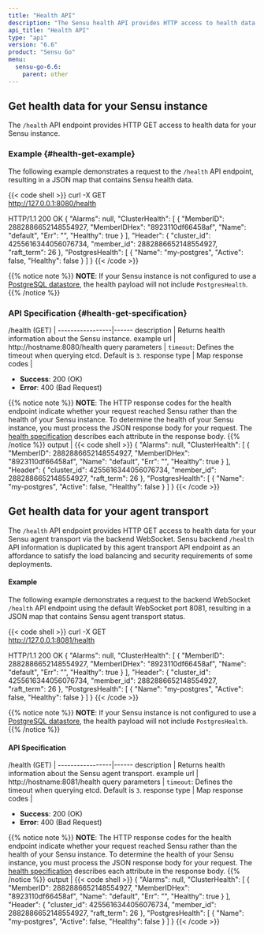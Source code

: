 ```yaml
---
title: "Health API"
description: "The Sensu health API provides HTTP access to health data for your Sensu instance. This reference includes examples for retrieving health information about your Sensu instance. Read on for the full reference."
api_title: "Health API"
type: "api"
version: "6.6"
product: "Sensu Go"
menu:
  sensu-go-6.6:
    parent: other
---
```


## Get health data for your Sensu instance

The `/health` API endpoint provides HTTP GET access to health data for your Sensu instance.

### Example {#health-get-example}

The following example demonstrates a request to the `/health` API endpoint, resulting in a JSON map that contains Sensu health data.

{{< code shell >}}
curl -X GET \
http://127.0.0.1:8080/health

HTTP/1.1 200 OK
{
  "Alarms": null,
  "ClusterHealth": [
    {
      "MemberID": 2882886652148554927,
      "MemberIDHex": "8923110df66458af",
      "Name": "default",
      "Err": "",
      "Healthy": true
    }
  ],
  "Header": {
    "cluster_id": 4255616344056076734,
    "member_id": 2882886652148554927,
    "raft_term": 26
  },
  "PostgresHealth": [
    {
      "Name": "my-postgres",
      "Active": false,
      "Healthy": false
    }
  ]
}
{{< /code >}}

{{% notice note %}}
**NOTE**: If your Sensu instance is not configured to use a [PostgreSQL datastore](../../operations/deploy-sensu/datastore/#scale-event-storage), the health payload will not include `PostgresHealth`.
{{% /notice %}}

### API Specification {#health-get-specification}

/health (GET)    | 
-----------------|------
description      | Returns health information about the Sensu instance.
example url      | http://hostname:8080/health
query parameters | `timeout`: Defines the timeout when querying etcd. Default is `3`.
response type    | Map
response codes   | <ul><li>**Success**: 200 (OK)</li><li>**Error**: 400 (Bad Request)</li></ul>{{% notice note %}}
**NOTE**: The HTTP response codes for the health endpoint indicate whether your request reached Sensu rather than the health of your Sensu instance.
To determine the health of your Sensu instance, you must process the JSON response body for your request.
The [health specification](../../operations/monitor-sensu/health/#health-specification) describes each attribute in the response body.
{{% /notice %}}
output           | {{< code shell >}}
{
  "Alarms": null,
  "ClusterHealth": [
    {
      "MemberID": 2882886652148554927,
      "MemberIDHex": "8923110df66458af",
      "Name": "default",
      "Err": "",
      "Healthy": true
    }
  ],
  "Header": {
    "cluster_id": 4255616344056076734,
    "member_id": 2882886652148554927,
    "raft_term": 26
  },
  "PostgresHealth": [
    {
      "Name": "my-postgres",
      "Active": false,
      "Healthy": false
    }
  ]
}
{{< /code >}}

## Get health data for your agent transport

The `/health` API endpoint provides HTTP GET access to health data for your Sensu agent transport via the backend WebSocket.
Sensu backend `/health` API information is duplicated by this agent transport API endpoint as an affordance to satisfy the load balancing and security requirements of some deployments.

#### Example

The following example demonstrates a request to the backend WebSocket `/health` API endpoint using the default WebSocket port 8081, resulting in a JSON map that contains Sensu agent transport status.

{{< code shell >}}
curl -X GET \
http://127.0.0.1:8081/health

HTTP/1.1 200 OK
{
  "Alarms": null,
  "ClusterHealth": [
    {
      "MemberID": 2882886652148554927,
      "MemberIDHex": "8923110df66458af",
      "Name": "default",
      "Err": "",
      "Healthy": true
    }
  ],
  "Header": {
    "cluster_id": 4255616344056076734,
    "member_id": 2882886652148554927,
    "raft_term": 26
  },
  "PostgresHealth": [
    {
      "Name": "my-postgres",
      "Active": false,
      "Healthy": false
    }
  ]
}
{{< /code >}}

{{% notice note %}}
**NOTE**: If your Sensu instance is not configured to use a [PostgreSQL datastore](../../operations/deploy-sensu/datastore/#scale-event-storage), the health payload will not include `PostgresHealth`.
{{% /notice %}}

#### API Specification

/health (GET)    | 
-----------------|------
description      | Returns health information about the Sensu agent transport.
example url      | http://hostname:8081/health
query parameters | `timeout`: Defines the timeout when querying etcd. Default is `3`.
response type    | Map
response codes   | <ul><li>**Success**: 200 (OK)</li><li>**Error**: 400 (Bad Request)</li></ul>{{% notice note %}}
**NOTE**: The HTTP response codes for the health endpoint indicate whether your request reached Sensu rather than the health of your Sensu instance.
To determine the health of your Sensu instance, you must process the JSON response body for your request.
The [health specification](../../operations/monitor-sensu/health/#health-specification) describes each attribute in the response body.
{{% /notice %}}
output           | {{< code shell >}}
{
  "Alarms": null,
  "ClusterHealth": [
    {
      "MemberID": 2882886652148554927,
      "MemberIDHex": "8923110df66458af",
      "Name": "default",
      "Err": "",
      "Healthy": true
    }
  ],
  "Header": {
    "cluster_id": 4255616344056076734,
    "member_id": 2882886652148554927,
    "raft_term": 26
  },
  "PostgresHealth": [
    {
      "Name": "my-postgres",
      "Active": false,
      "Healthy": false
    }
  ]
}
{{< /code >}}
